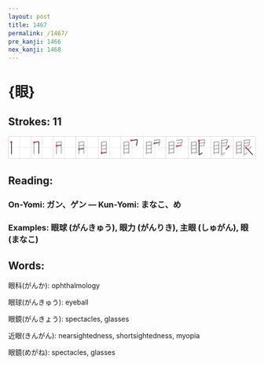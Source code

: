 ```yaml
---
layout: post
title: 1467
permalink: /1467/
pre_kanji: 1466
nex_kanji: 1468
---
```


# {眼}

## Strokes: 11

<div class="stroke"><img src="../images/E79CBC.png" /></div>

## Reading:

### On-Yomi: ガン、ゲン &mdash; Kun-Yomi: まなこ、め

### Examples: 眼球 (がんきゅう), 眼力 (がんりき), 主眼 (しゅがん), 眼 (まなこ)

## Words:

眼科(がんか): ophthalmology

眼球(がんきゅう): eyeball

眼鏡(がんきょう): spectacles, glasses

近眼(きんがん): nearsightedness, shortsightedness, myopia

眼鏡(めがね): spectacles, glasses
